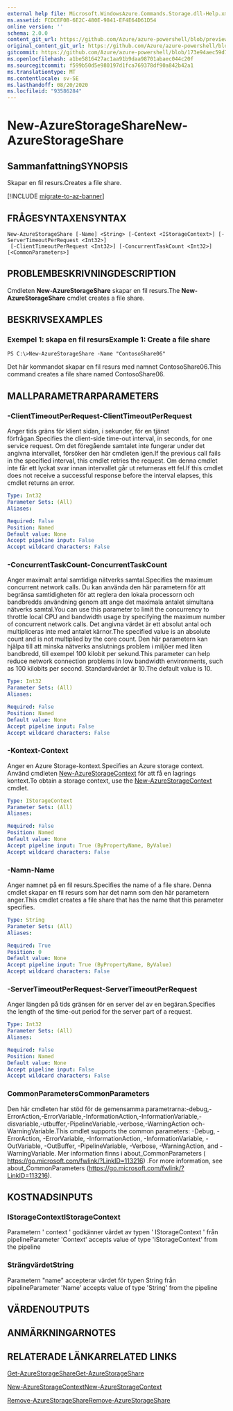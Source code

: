 ```yaml
---
external help file: Microsoft.WindowsAzure.Commands.Storage.dll-Help.xml
ms.assetid: FCDCEF0B-6E2C-480E-9841-EF4E64D61D54
online version: ''
schema: 2.0.0
content_git_url: https://github.com/Azure/azure-powershell/blob/preview/src/Storage/Commands.Storage/help/New-AzureStorageShare.md
original_content_git_url: https://github.com/Azure/azure-powershell/blob/preview/src/Storage/Commands.Storage/help/New-AzureStorageShare.md
gitcommit: https://github.com/Azure/azure-powershell/blob/173e94aec59d7f539b72e43e90e5e7f8ba5f62bc
ms.openlocfilehash: a1be5816427ac1aa91b9daa98701abaec044c20f
ms.sourcegitcommit: f599b50d5e980197d1fca769378df90a842b42a1
ms.translationtype: MT
ms.contentlocale: sv-SE
ms.lasthandoff: 08/20/2020
ms.locfileid: "93586284"
---
```

# <span data-ttu-id="14219-101">New-AzureStorageShare</span><span class="sxs-lookup"><span data-stu-id="14219-101">New-AzureStorageShare</span></span>

## <span data-ttu-id="14219-102">Sammanfattning</span><span class="sxs-lookup"><span data-stu-id="14219-102">SYNOPSIS</span></span>
<span data-ttu-id="14219-103">Skapar en fil resurs.</span><span class="sxs-lookup"><span data-stu-id="14219-103">Creates a file share.</span></span>

[!INCLUDE [migrate-to-az-banner](../../includes/migrate-to-az-banner.md)]

## <span data-ttu-id="14219-104">FRÅGESYNTAXEN</span><span class="sxs-lookup"><span data-stu-id="14219-104">SYNTAX</span></span>

```
New-AzureStorageShare [-Name] <String> [-Context <IStorageContext>] [-ServerTimeoutPerRequest <Int32>]
 [-ClientTimeoutPerRequest <Int32>] [-ConcurrentTaskCount <Int32>] [<CommonParameters>]
```

## <span data-ttu-id="14219-105">PROBLEMBESKRIVNING</span><span class="sxs-lookup"><span data-stu-id="14219-105">DESCRIPTION</span></span>
<span data-ttu-id="14219-106">Cmdleten **New-AzureStorageShare** skapar en fil resurs.</span><span class="sxs-lookup"><span data-stu-id="14219-106">The **New-AzureStorageShare** cmdlet creates a file share.</span></span>

## <span data-ttu-id="14219-107">BESKRIVS</span><span class="sxs-lookup"><span data-stu-id="14219-107">EXAMPLES</span></span>

### <span data-ttu-id="14219-108">Exempel 1: skapa en fil resurs</span><span class="sxs-lookup"><span data-stu-id="14219-108">Example 1: Create a file share</span></span>
```
PS C:\>New-AzureStorageShare -Name "ContosoShare06"
```

<span data-ttu-id="14219-109">Det här kommandot skapar en fil resurs med namnet ContosoShare06.</span><span class="sxs-lookup"><span data-stu-id="14219-109">This command creates a file share named ContosoShare06.</span></span>

## <span data-ttu-id="14219-110">MALLPARAMETRAR</span><span class="sxs-lookup"><span data-stu-id="14219-110">PARAMETERS</span></span>

### <span data-ttu-id="14219-111">-ClientTimeoutPerRequest</span><span class="sxs-lookup"><span data-stu-id="14219-111">-ClientTimeoutPerRequest</span></span>
<span data-ttu-id="14219-112">Anger tids gräns för klient sidan, i sekunder, för en tjänst förfrågan.</span><span class="sxs-lookup"><span data-stu-id="14219-112">Specifies the client-side time-out interval, in seconds, for one service request.</span></span>
<span data-ttu-id="14219-113">Om det föregående samtalet inte fungerar under det angivna intervallet, försöker den här cmdleten igen.</span><span class="sxs-lookup"><span data-stu-id="14219-113">If the previous call fails in the specified interval, this cmdlet retries the request.</span></span>
<span data-ttu-id="14219-114">Om denna cmdlet inte får ett lyckat svar innan intervallet går ut returneras ett fel.</span><span class="sxs-lookup"><span data-stu-id="14219-114">If this cmdlet does not receive a successful response before the interval elapses, this cmdlet returns an error.</span></span>

```yaml
Type: Int32
Parameter Sets: (All)
Aliases: 

Required: False
Position: Named
Default value: None
Accept pipeline input: False
Accept wildcard characters: False
```

### <span data-ttu-id="14219-115">-ConcurrentTaskCount</span><span class="sxs-lookup"><span data-stu-id="14219-115">-ConcurrentTaskCount</span></span>
<span data-ttu-id="14219-116">Anger maximalt antal samtidiga nätverks samtal.</span><span class="sxs-lookup"><span data-stu-id="14219-116">Specifies the maximum concurrent network calls.</span></span>
<span data-ttu-id="14219-117">Du kan använda den här parametern för att begränsa samtidigheten för att reglera den lokala processorn och bandbredds användning genom att ange det maximala antalet simultana nätverks samtal.</span><span class="sxs-lookup"><span data-stu-id="14219-117">You can use this parameter to limit the concurrency to throttle local CPU and bandwidth usage by specifying the maximum number of concurrent network calls.</span></span>
<span data-ttu-id="14219-118">Det angivna värdet är ett absolut antal och multipliceras inte med antalet kärnor.</span><span class="sxs-lookup"><span data-stu-id="14219-118">The specified value is an absolute count and is not multiplied by the core count.</span></span>
<span data-ttu-id="14219-119">Den här parametern kan hjälpa till att minska nätverks anslutnings problem i miljöer med liten bandbredd, till exempel 100 kilobit per sekund.</span><span class="sxs-lookup"><span data-stu-id="14219-119">This parameter can help reduce network connection problems in low bandwidth environments, such as 100 kilobits per second.</span></span>
<span data-ttu-id="14219-120">Standardvärdet är 10.</span><span class="sxs-lookup"><span data-stu-id="14219-120">The default value is 10.</span></span>

```yaml
Type: Int32
Parameter Sets: (All)
Aliases: 

Required: False
Position: Named
Default value: None
Accept pipeline input: False
Accept wildcard characters: False
```

### <span data-ttu-id="14219-121">-Kontext</span><span class="sxs-lookup"><span data-stu-id="14219-121">-Context</span></span>
<span data-ttu-id="14219-122">Anger en Azure Storage-kontext.</span><span class="sxs-lookup"><span data-stu-id="14219-122">Specifies an Azure storage context.</span></span>
<span data-ttu-id="14219-123">Använd cmdleten [New-AzureStorageContext](./New-AzureStorageContext.md) för att få en lagrings kontext.</span><span class="sxs-lookup"><span data-stu-id="14219-123">To obtain a storage context, use the [New-AzureStorageContext](./New-AzureStorageContext.md) cmdlet.</span></span>

```yaml
Type: IStorageContext
Parameter Sets: (All)
Aliases: 

Required: False
Position: Named
Default value: None
Accept pipeline input: True (ByPropertyName, ByValue)
Accept wildcard characters: False
```

### <span data-ttu-id="14219-124">-Namn</span><span class="sxs-lookup"><span data-stu-id="14219-124">-Name</span></span>
<span data-ttu-id="14219-125">Anger namnet på en fil resurs.</span><span class="sxs-lookup"><span data-stu-id="14219-125">Specifies the name of a file share.</span></span>
<span data-ttu-id="14219-126">Denna cmdlet skapar en fil resurs som har det namn som den här parametern anger.</span><span class="sxs-lookup"><span data-stu-id="14219-126">This cmdlet creates a file share that has the name that this parameter specifies.</span></span>

```yaml
Type: String
Parameter Sets: (All)
Aliases: 

Required: True
Position: 0
Default value: None
Accept pipeline input: True (ByPropertyName, ByValue)
Accept wildcard characters: False
```

### <span data-ttu-id="14219-127">-ServerTimeoutPerRequest</span><span class="sxs-lookup"><span data-stu-id="14219-127">-ServerTimeoutPerRequest</span></span>
<span data-ttu-id="14219-128">Anger längden på tids gränsen för en server del av en begäran.</span><span class="sxs-lookup"><span data-stu-id="14219-128">Specifies the length of the time-out period for the server part of a request.</span></span>

```yaml
Type: Int32
Parameter Sets: (All)
Aliases: 

Required: False
Position: Named
Default value: None
Accept pipeline input: False
Accept wildcard characters: False
```

### <span data-ttu-id="14219-129">CommonParameters</span><span class="sxs-lookup"><span data-stu-id="14219-129">CommonParameters</span></span>
<span data-ttu-id="14219-130">Den här cmdleten har stöd för de gemensamma parametrarna:-debug,-ErrorAction,-ErrorVariable,-InformationAction,-InformationVariable,-disvariable,-utbuffer,-PipelineVariable,-verbose,-WarningAction och-WarningVariable.</span><span class="sxs-lookup"><span data-stu-id="14219-130">This cmdlet supports the common parameters: -Debug, -ErrorAction, -ErrorVariable, -InformationAction, -InformationVariable, -OutVariable, -OutBuffer, -PipelineVariable, -Verbose, -WarningAction, and -WarningVariable.</span></span> <span data-ttu-id="14219-131">Mer information finns i about_CommonParameters ( https://go.microsoft.com/fwlink/?LinkID=113216) .</span><span class="sxs-lookup"><span data-stu-id="14219-131">For more information, see about_CommonParameters (https://go.microsoft.com/fwlink/?LinkID=113216).</span></span>

## <span data-ttu-id="14219-132">KOSTNADS</span><span class="sxs-lookup"><span data-stu-id="14219-132">INPUTS</span></span>

### <span data-ttu-id="14219-133">IStorageContext</span><span class="sxs-lookup"><span data-stu-id="14219-133">IStorageContext</span></span>

<span data-ttu-id="14219-134">Parametern ' context ' godkänner värdet av typen ' IStorageContext ' från pipeline</span><span class="sxs-lookup"><span data-stu-id="14219-134">Parameter 'Context' accepts value of type 'IStorageContext' from the pipeline</span></span>

### <span data-ttu-id="14219-135">Strängvärdet</span><span class="sxs-lookup"><span data-stu-id="14219-135">String</span></span>

<span data-ttu-id="14219-136">Parametern "name" accepterar värdet för typen String från pipeline</span><span class="sxs-lookup"><span data-stu-id="14219-136">Parameter 'Name' accepts value of type 'String' from the pipeline</span></span>

## <span data-ttu-id="14219-137">VÄRDEN</span><span class="sxs-lookup"><span data-stu-id="14219-137">OUTPUTS</span></span>

## <span data-ttu-id="14219-138">ANMÄRKNINGAR</span><span class="sxs-lookup"><span data-stu-id="14219-138">NOTES</span></span>

## <span data-ttu-id="14219-139">RELATERADE LÄNKAR</span><span class="sxs-lookup"><span data-stu-id="14219-139">RELATED LINKS</span></span>

[<span data-ttu-id="14219-140">Get-AzureStorageShare</span><span class="sxs-lookup"><span data-stu-id="14219-140">Get-AzureStorageShare</span></span>](./Get-AzureStorageShare.md)

[<span data-ttu-id="14219-141">New-AzureStorageContext</span><span class="sxs-lookup"><span data-stu-id="14219-141">New-AzureStorageContext</span></span>](./New-AzureStorageContext.md)

[<span data-ttu-id="14219-142">Remove-AzureStorageShare</span><span class="sxs-lookup"><span data-stu-id="14219-142">Remove-AzureStorageShare</span></span>](./Remove-AzureStorageShare.md)
